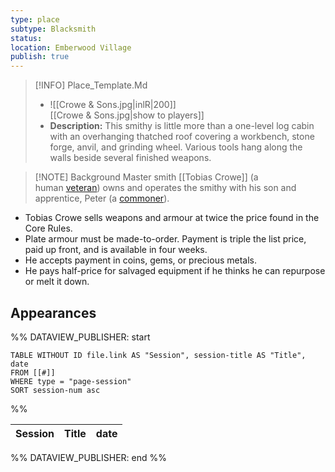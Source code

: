 ```yaml
---
type: place
subtype: Blacksmith
status: 
location: Emberwood Village
publish: true
---
```


>[!INFO] Place_Template.Md
>- ![[Crowe & Sons.jpg|inlR|200]]
<br/> [[Crowe & Sons.jpg|show to players]]
> - **Description:** This smithy is little more than a one-level log cabin with an overhanging thatched roof covering a workbench, stone forge, anvil, and grinding wheel. Various tools hang along the walls beside several finished weapons.

>[!NOTE] Background
Master smith [[Tobias Crowe]] (a human [veteran](https://www.dndbeyond.com/monsters/17045-veteran)) owns and operates the smithy with his son and apprentice, Peter (a [commoner](https://www.dndbeyond.com/monsters/16829-commoner)). 

- Tobias Crowe sells weapons and armour at twice the price found in the Core Rules.
- Plate armour must be made-to-order. Payment is triple the list price, paid up front, and is available in four weeks.
- He accepts payment in coins, gems, or precious metals.
- He pays half-price for salvaged equipment if he thinks he can repurpose or melt it down.

## Appearances

%% DATAVIEW_PUBLISHER: start
```dataview
TABLE WITHOUT ID file.link AS "Session", session-title AS "Title", date
FROM [[#]]
WHERE type = "page-session"
SORT session-num asc
```
%%

| Session | Title | date |
| ------- | ----- | ---- |

%% DATAVIEW_PUBLISHER: end %%
